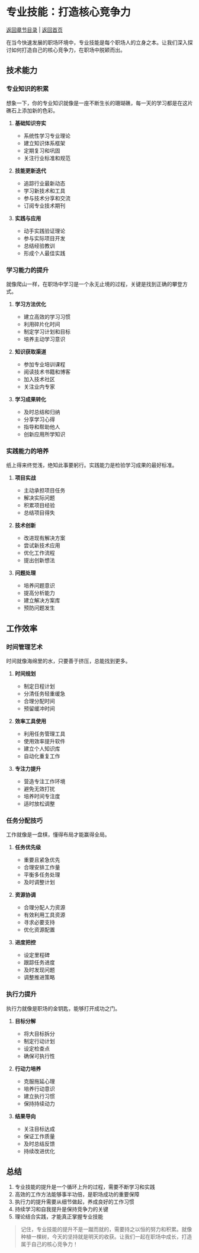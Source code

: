 # 专业技能：打造核心竞争力

[返回章节目录](./index.md) | [返回首页](../README.md)

在当今快速发展的职场环境中，专业技能是每个职场人的立身之本。让我们深入探讨如何打造自己的核心竞争力，在职场中脱颖而出。

## 技术能力

### 专业知识的积累

想象一下，你的专业知识就像是一座不断生长的珊瑚礁，每一天的学习都是在这片礁石上添加新的色彩。

1. **基础知识夯实**
   - 系统性学习专业理论
   - 建立知识体系框架
   - 定期复习和巩固
   - 关注行业标准和规范

2. **技能更新迭代**
   - 追踪行业最新动态
   - 学习新技术和工具
   - 参与技术分享和交流
   - 订阅专业技术期刊

3. **实践与应用**
   - 动手实践验证理论
   - 参与实际项目开发
   - 总结经验教训
   - 形成个人最佳实践

### 学习能力的提升

就像爬山一样，在职场中学习是一个永无止境的过程，关键是找到正确的攀登方式。

1. **学习方法优化**
   - 建立高效的学习习惯
   - 利用碎片化时间
   - 制定学习计划和目标
   - 培养主动学习意识

2. **知识获取渠道**
   - 参加专业培训课程
   - 阅读技术书籍和博客
   - 加入技术社区
   - 关注业内专家

3. **学习成果转化**
   - 及时总结和归纳
   - 分享学习心得
   - 指导和帮助他人
   - 创新应用所学知识

### 实践能力的培养

纸上得来终觉浅，绝知此事要躬行。实践能力是检验学习成果的最好标准。

1. **项目实战**
   - 主动承担项目任务
   - 解决实际问题
   - 积累项目经验
   - 总结项目得失

2. **技术创新**
   - 改进现有解决方案
   - 尝试新技术应用
   - 优化工作流程
   - 提出创新想法

3. **问题处理**
   - 培养问题意识
   - 提高分析能力
   - 建立解决方案库
   - 预防问题发生

## 工作效率

### 时间管理艺术

时间就像海绵里的水，只要善于挤压，总能找到更多。

1. **时间规划**
   - 制定日程计划
   - 分清任务轻重缓急
   - 合理分配时间
   - 预留缓冲时间

2. **效率工具使用**
   - 利用任务管理工具
   - 使用效率提升软件
   - 建立个人知识库
   - 自动化重复工作

3. **专注力提升**
   - 营造专注工作环境
   - 避免无效打扰
   - 培养时间专注度
   - 适时放松调整

### 任务分配技巧

工作就像是一盘棋，懂得布局才能赢得全局。

1. **任务优先级**
   - 重要且紧急优先
   - 合理安排工作量
   - 平衡多任务处理
   - 及时调整计划

2. **资源协调**
   - 合理分配人力资源
   - 有效利用工具资源
   - 寻求必要支持
   - 优化资源配置

3. **进度把控**
   - 设定里程碑
   - 跟踪任务进度
   - 及时发现问题
   - 调整推进策略

### 执行力提升

执行力就像是职场的金钥匙，能够打开成功之门。

1. **目标分解**
   - 将大目标拆分
   - 制定行动计划
   - 设定检查点
   - 确保可执行性

2. **行动力培养**
   - 克服拖延心理
   - 培养行动意识
   - 建立执行习惯
   - 保持持续动力

3. **结果导向**
   - 关注目标达成
   - 保证工作质量
   - 及时总结反馈
   - 持续改进优化

## 总结

1. 专业技能的提升是一个循环上升的过程，需要不断学习和实践
2. 高效的工作方法能够事半功倍，是职场成功的重要保障
3. 执行力的提升需要从细节做起，养成良好的工作习惯
4. 持续学习和自我提升是保持竞争力的关键
5. 理论结合实践，才能真正掌握专业技能

> 记住，专业技能的提升不是一蹴而就的，需要持之以恒的努力和积累。就像种植一棵树，今天的坚持就是明天的收获。让我们一起在职场中成长，打造属于自己的核心竞争力！
